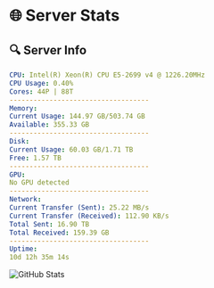 # 🌐 Server Stats
## 🔍 Server Info
```yaml
CPU: Intel(R) Xeon(R) CPU E5-2699 v4 @ 1226.20MHz
CPU Usage: 0.40%
Cores: 44P | 88T
-----------------------------------
Memory:
Current Usage: 144.97 GB/503.74 GB
Available: 355.33 GB
-----------------------------------
Disk:
Current Usage: 60.03 GB/1.71 TB
Free: 1.57 TB
-----------------------------------
GPU:
No GPU detected
-----------------------------------
Network:
Current Transfer (Sent): 25.22 MB/s
Current Transfer (Received): 112.90 KB/s
Total Sent: 16.90 TB
Total Received: 159.39 GB
-----------------------------------
Uptime:
10d 12h 35m 14s
```
![GitHub Stats](https://img.shields.io/badge/Updated-2025-03-18_09:58:03-blue)